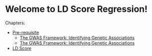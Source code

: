 # Welcome to LD Score Regression!

Chapters:

-   [Pre-requisite](chapters/Pre-requisite)
    -   [The GWAS Framework: Identifying Genetic
        Associations](chapters/Pre-requisite/GWAS-BASICS)
    -   [The GWAS Framework: Identifying Genetic
        Associations](chapters/Pre-requisite/GWAS-BASICS)
-   [LD Score](chapters/LD-Score)
